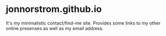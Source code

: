 # jonnorstrom.github.io

It's my minimalistic contact/find-me site. Provides some links to my other online presenses as well as my email address.
